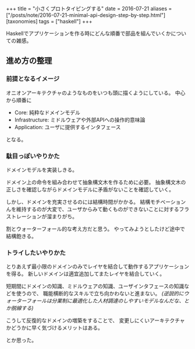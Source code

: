 +++
title = "小さくプロトタイピングする"
date = 2016-07-21
aliases = ["/posts/note/2016-07-21-minimal-api-design-step-by-step.html"]
[taxonomies]
tags = ["haskell"]
+++

Haskellでアプリケーションを作る時にどんな順番で部品を組んでいくかについての雑感。

## 進め方の整理

### 前提となるイメージ

オニオンアーキテクチャのようなものをいつも頭に描くようにしている。
中心から順番に

- Core: 純粋なドメインモデル
- Infrastructure: ミドルウェアや外部APIへの操作的意味論
- Application: ユーザに提供するインタフェース

となる。

### 駄目っぽいやりかた

ドメインモデルを実装しきる。

ドメイン上の命令を組み合わせて抽象構文木を作るために必要。
抽象構文木の正しさを確認しながらドメインモデルに矛盾がないことを確認していく。

しかし、ドメインを充実させるのには結構時間がかかる。
結構モチベーションんを維持するのが大変で、ユーザからみて動くものができないことに対するフラストレーションが溜まりがち。

割とウォーターフォール的な考え方だと思う。
やってみようとしたけど途中で結構飽きる。

### トライしたいやりかた

とりあえず最小限のドメインのみでレイヤを結合して動作するアプリケーションを得る。
新しいドメインは適宜追加してまたレイヤを結合していく。

短期間にドメインの知識、ミドルウェアの知識、ユーザインタフェースの知識などを使うので、
職能横断的なスキルで立ち向かわないと進まない。
*(逆説的にウォーターフォールは分業制に最適化した人材調達のしやすいモデルなんだな、とか脱線する)*

こうして反復的なドメインの増築をすることで、
変更しにくいアーキテクチャかどうかに早く気づけるメリットはある。

とか思った。
